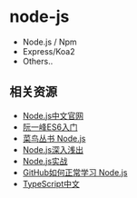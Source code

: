 # node-js

* Node.js / Npm
* Express/Koa2
* Others..

## 相关资源

* [Node.js中文官网](http://nodejs.cn/)
* [阮一峰ES6入门](http://es6.ruanyifeng.com/)
* [菜鸟丛书 Node.js](http://www.runoob.com/nodejs/nodejs-tutorial.html)
* [Node.js深入浅出](http://product.dangdang.com/23371791.html)
* [Node.js实战](http://product.dangdang.com/25329015.html)
* [GitHub如何正常学习 Node.js](https://github.com/i5ting/How-to-learn-node-correctly)
* [TypeScript中文](http://www.typescriptlang.org)

